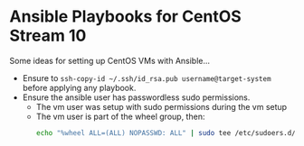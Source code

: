 # Ansible Playbooks for CentOS Stream 10

Some ideas for setting up CentOS VMs with Ansible...

- Ensure to `ssh-copy-id ~/.ssh/id_rsa.pub username@target-system` before applying any playbook.
- Ensure the ansible user has passwordless sudo permissions.
  - The vm user was setup with sudo permissions during the vm setup
  - The vm user is part of the wheel group, then:
    ```sh
    echo "%wheel ALL=(ALL) NOPASSWD: ALL" | sudo tee /etc/sudoers.d/wheel-nopasswd
    ```
